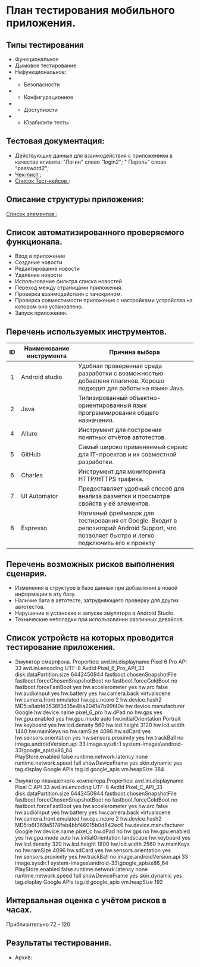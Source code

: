 План тестирования мобильного приложения.
===

## Типы тестирования

* Функциональное
* Дымовое тестирование
* Нефункциональное:
*
    * Безопасности
*
    * Конфигурационное
*
    * Доступности
*
    * Юзабилити тесты

## Тестовая документация:

* Действующие данные для взаимодействия с приложением в качестве клиента: "Логин" слово "login2"; "
  Пароль" слово "password2";
* <a href="https://github.com/Gameunkulus/QA-Diplom/blob/main/Check.xls"> Чек-лист </a>;
* <a href="https://github.com/Gameunkulus/QA-Diplom/blob/main/Check.xls"> Список Тест-кейсов </a>;

## Описание структуры приложения:

<a href="https://github.com/Gameunkulus/QA-Diplom/blob/main/AppDescription.xls"> Список элементов </a>;

## Список автоматизированного проверяемого функционала.

* Вход в приложение
* Создание новости
* Редактирование новости
* Удаление новости
* Использование фильтра списка новостей
* Переход между страницами приложения.
* Проверка взаимодействия с тачскрином.
* Проверка совместимости приложения с настройками устройства на котором оно установлено.
* Запуск приложения.

## Перечень используемых инструментов.

| ID | Наименование инструмента | Причина выбора                                                                                                                             |
|:--:|--------------------------|--------------------------------------------------------------------------------------------------------------------------------------------|
| 1  | Android studio           | Удобная проверенная среда разработки с возможностью добавленя плагинов. Хорошо подходит для работы на языке Java.                          |
| 2  | Java                     | Типизированный объектно-ориентированный язык программирования общего назначения.                                                           |
| 4  | Allure                   | Инструмент для построения понятных отчётов автотестов.                                                                                     |
| 5  | GitHub                   | Самый широко применяемый сервис для IT-проектов и их совместной разработки.                                                                |
| 6  | Charles                  | Инструмент для мониторинга HTTP/HTTPS трафика.                                                                                             | 
| 7  | UI Automator             | Предоставляет удобный способ для анализа разметки и просмотра свойств у её элементов.                                                      | 
| 8  | Espresso                 | Нативный фреймворк для тестирования от Google. Входит в репозиторий Android Support, что позволяет быстро и легко подключить его к проекту | 

## Перечень возможных рисков выполнения сценария.

* Изменения в структуре в базе данных при добавлении в новой информации в эту базу.
* Наличие бага в автотесте, затрудняющего проверку для других автотестов.
* Нарушение в установке и запуске эмулятора в Android Studio.
* Технические неполадки при использовании различных девайсов.

## Список устройств на которых проводится тестирование приложения.

* Эмулятор смартфона. Properties:
  avd.ini.displayname Pixel 6 Pro API 33
  avd.ini.encoding UTF-8
  AvdId Pixel_6_Pro_API_33
  disk.dataPartition.size 6442450944
  fastboot.chosenSnapshotFile      
  fastboot.forceChosenSnapshotBoot no
  fastboot.forceColdBoot no
  fastboot.forceFastBoot yes
  hw.accelerometer yes
  hw.arc false
  hw.audioInput yes
  hw.battery yes
  hw.camera.back virtualscene
  hw.camera.front emulated
  hw.cpu.ncore 2
  hw.device.hash2 MD5:a8abfd3536f3d35e4ba2041a7b99f40e
  hw.device.manufacturer Google
  hw.device.name pixel_6_pro
  hw.dPad no
  hw.gps yes
  hw.gpu.enabled yes
  hw.gpu.mode auto
  hw.initialOrientation Portrait
  hw.keyboard yes
  hw.lcd.density 560
  hw.lcd.height 3120
  hw.lcd.width 1440
  hw.mainKeys no
  hw.ramSize 4096
  hw.sdCard yes
  hw.sensors.orientation yes
  hw.sensors.proximity yes
  hw.trackBall no
  image.androidVersion.api 33
  image.sysdir.1 system-images\android-33\google_apis\x86_64\
  PlayStore.enabled false
  runtime.network.latency none
  runtime.network.speed full
  showDeviceFrame yes
  skin.dynamic yes
  tag.display Google APIs
  tag.id google_apis
  vm.heapSize 384

* Эмулятор планшетного компютера.Properties:
  avd.ini.displayname Pixel C API 33
  avd.ini.encoding UTF-8
  AvdId Pixel_C_API_33
  disk.dataPartition.size 6442450944
  fastboot.chosenSnapshotFile      
  fastboot.forceChosenSnapshotBoot no
  fastboot.forceColdBoot no
  fastboot.forceFastBoot yes
  hw.accelerometer yes
  hw.arc false
  hw.audioInput yes
  hw.battery yes
  hw.camera.back virtualscene
  hw.camera.front emulated
  hw.cpu.ncore 2
  hw.device.hash2 MD5:b6f369a5174fab4bbf46015b0d842ec6
  hw.device.manufacturer Google
  hw.device.name pixel_c
  hw.dPad no
  hw.gps no
  hw.gpu.enabled yes
  hw.gpu.mode auto
  hw.initialOrientation landscape
  hw.keyboard yes
  hw.lcd.density 320
  hw.lcd.height 1800
  hw.lcd.width 2560
  hw.mainKeys no
  hw.ramSize 4096
  hw.sdCard yes
  hw.sensors.orientation yes
  hw.sensors.proximity yes
  hw.trackBall no
  image.androidVersion.api 33
  image.sysdir.1 system-images\android-33\google_apis\x86_64\
  PlayStore.enabled false
  runtime.network.latency none
  runtime.network.speed full
  showDeviceFrame yes
  skin.dynamic yes
  tag.display Google APIs
  tag.id google_apis
  vm.heapSize 192

## Интервальная оценка с учётом рисков в часах.

Приблизительно 72 - 120

## Результаты тестирования.

* Архив:

